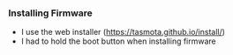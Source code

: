 ### Installing Firmware
- I use the web installer (https://tasmota.github.io/install/)
- I had to hold the boot button when installing firmware
